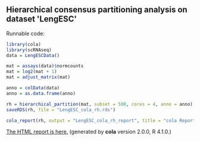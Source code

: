 
## Hierarchical consensus partitioning analysis on dataset 'LengESC'

Runnable code:

```r
library(cola)
library(scRNAseq)
data = LengESCData()

mat = assays(data)$normcounts
mat = log2(mat + 1)
mat = adjust_matrix(mat)

anno = colData(data)
anno = as.data.frame(anno)

rh = hierarchical_partition(mat, subset = 500, cores = 4, anno = anno)
saveRDS(rh, file = "LengESC_cola_rh.rds")

cola_report(rh, output = "LengESC_cola_rh_report", title = "cola Report for Hierarchical Partitioning - 'LengESC'")
```

[The HTML report is here.](https://cola-rh.github.io/LengESC/LengESC_cola_rh_report/cola_hc.html) (generated by __cola__ version 2.0.0, R 4.1.0.)

